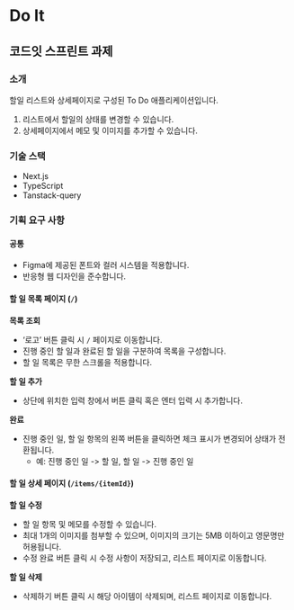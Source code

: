 # Do It

## 코드잇 스프린트 과제

### 소개

할일 리스트와 상세페이지로 구성된 To Do 애플리케이션입니다.

1. 리스트에서 할일의 상태를 변경할 수 있습니다.
2. 상세페이지에서 메모 및 이미지를 추가할 수 있습니다.

### 기술 스택

- Next.js
- TypeScript
- Tanstack-query

### 기획 요구 사항

#### 공통

- Figma에 제공된 폰트와 컬러 시스템을 적용합니다.
- 반응형 웹 디자인을 준수합니다.

#### 할 일 목록 페이지 (`/`)

**목록 조회**

- ‘로고’ 버튼 클릭 시 `/` 페이지로 이동합니다.
- 진행 중인 할 일과 완료된 할 일을 구분하여 목록을 구성합니다.
- 할 일 목록은 무한 스크롤을 적용합니다.

**할 일 추가**

- 상단에 위치한 입력 창에서 버튼 클릭 혹은 엔터 입력 시 추가합니다.

**완료**

- 진행 중인 일, 할 일 항목의 왼쪽 버튼을 클릭하면 체크 표시가 변경되어 상태가 전환됩니다.
  - 예: 진행 중인 일 -> 할 일, 할 일 -> 진행 중인 일

#### 할 일 상세 페이지 (`/items/{itemId}`)

**할 일 수정**

- 할 일 항목 및 메모를 수정할 수 있습니다.
- 최대 1개의 이미지를 첨부할 수 있으며, 이미지의 크기는 5MB 이하이고 영문명만 허용됩니다.
- 수정 완료 버튼 클릭 시 수정 사항이 저장되고, 리스트 페이지로 이동합니다.

**할 일 삭제**

- 삭제하기 버튼 클릭 시 해당 아이템이 삭제되며, 리스트 페이지로 이동합니다.
